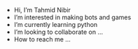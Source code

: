 - Hi, I’m Tahmid Nibir
- I’m interested in making bots and games
- I’m currently learning python
- I’m looking to collaborate on ...
- How to reach me ...

<!---
Nibir-Bhai/Nibir-Bhai is a ✨ special ✨ repository because its `README.md` (this file) appears on your GitHub profile.
You can click the Preview link to take a look at your changes.
--->
